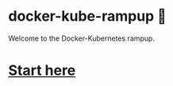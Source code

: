 # docker-kube-rampup :whale2:
Welcome to the Docker-Kubernetes rampup. 

# [Start here](01-welcome.md)
